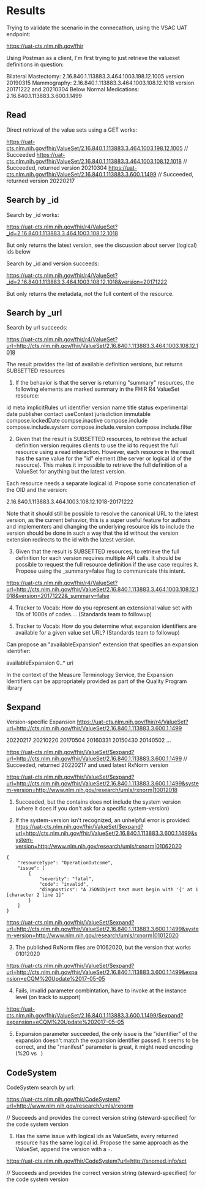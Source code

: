 # Results

Trying to validate the scenario in the connecathon, using the VSAC UAT endpoint:

https://uat-cts.nlm.nih.gov/fhir

Using Postman as a client, I'm first trying to just retrieve the valueset definitions in question:

Bilateral Mastectomy: 2.16.840.1.113883.3.464.1003.198.12.1005 version 20190315
Mammography: 2.16.840.1.113883.3.464.1003.108.12.1018 version 20171222 and 20210304
Below Normal Medications: 2.16.840.1.113883.3.600.1.1499

## Read

Direct retrieval of the value sets using a GET works:

https://uat-cts.nlm.nih.gov/fhir/ValueSet/2.16.840.1.113883.3.464.1003.198.12.1005 // Succeeded
https://uat-cts.nlm.nih.gov/fhir/ValueSet/2.16.840.1.113883.3.464.1003.108.12.1018 // Succeeded, returned version 20210304
https://uat-cts.nlm.nih.gov/fhir/ValueSet/2.16.840.1.113883.3.600.1.1499 // Succeeded, returned version 20220217

## Search by _id

Search by _id works:

https://uat-cts.nlm.nih.gov/fhir/r4/ValueSet?_id=2.16.840.1.113883.3.464.1003.108.12.1018

But only returns the latest version, see the discussion about server (logical) ids below

Search by _id and version succeeds:

https://uat-cts.nlm.nih.gov/fhir/r4/ValueSet?_id=2.16.840.1.113883.3.464.1003.108.12.1018&version=20171222

But only returns the metadata, not the full content of the resource.

## Search by _url

Search by url succeeds:

https://uat-cts.nlm.nih.gov/fhir/r4/ValueSet?url=http://cts.nlm.nih.gov/fhir/ValueSet/2.16.840.1.113883.3.464.1003.108.12.1018

The result provides the list of available definition versions, but returns SUBSETTED resources

1. If the behavior is that the server is returning "summary" resources, the following elements are marked summary in the FHIR R4 ValueSet resource:

id
meta
implicitRules
url
identifier
version
name
title
status
experimental
date
publisher
contact
useContext
jurisdiction
immutable
compose.lockedDate
compse.inactive
compose.include
compose.include.system
compose.include.version
compose.include.filter

2. Given that the result is SUBSETTED resources, to retrieve the actual definition version requires clients to use the id to request the full resource using a read interaction. However, each resource in the result has the same value for the "id" element (the server or logical id of the resource). This makes it impossible to retrieve the full definition of a ValueSet for anything but the latest version.

Each resource needs a separate logical id. Propose some concatenation of the OID and the version:

2.16.840.1.113883.3.464.1003.108.12.1018-20171222

Note that it should still be possible to resolve the canonical URL to the latest version, as the current behavior, this is a super useful feature for authors and implementers and changing the underlying resource ids to include the version should be done in such a way that the id without the version extension redirects to the id with the latest version.

3. Given that the result is SUBSETTED resources, to retrieve the full definition for each version requires multiple API calls. It should be possible to request the full resource definition if the use case requires it. Propose using the _summary=false flag to communicate this intent.

https://uat-cts.nlm.nih.gov/fhir/r4/ValueSet?url=http://cts.nlm.nih.gov/fhir/ValueSet/2.16.840.1.113883.3.464.1003.108.12.1018&version=20171222&_summary=false

4. Tracker to Vocab: How do you represent an extensional value set with 10s of 1000s of codes.... (Standards team to followup)

5. Tracker to Vocab: How do you determine what expansion identifiers are available for a given value set URL? (Standards team to followup)

Can propose an "availableExpansion" extension that specifies an expansion identifier:

availableExpansion 0..* uri

In the context of the Measure Terminology Service, the Expansion Identifiers can be appropriately provided as part of the Quality Program library

## $expand

Version-specific Expansion
https://uat-cts.nlm.nih.gov/fhir/r4/ValueSet?url=http://cts.nlm.nih.gov/fhir/ValueSet/2.16.840.1.113883.3.600.1.1499

20220217
20210220
20170504
20160331
20150430
20140502
...

https://uat-cts.nlm.nih.gov/fhir/ValueSet/$expand?url=http://cts.nlm.nih.gov/fhir/ValueSet/2.16.840.1.113883.3.600.1.1499
// Succeeded, returned 20220217 and used latest RxNorm version

https://uat-cts.nlm.nih.gov/fhir/ValueSet/$expand?url=http://cts.nlm.nih.gov/fhir/ValueSet/2.16.840.1.113883.3.600.1.1499&system-version=http://www.nlm.nih.gov/research/umls/rxnorm|10012018
1. Succeeded, but the contains does not include the system version (where it does if you don't ask for a specific system-version)

2. If the system-version isn't recognized, an unhelpful error is provided:
https://uat-cts.nlm.nih.gov/fhir/ValueSet/$expand?url=http://cts.nlm.nih.gov/fhir/ValueSet/2.16.840.1.113883.3.600.1.1499&system-version=http://www.nlm.nih.gov/research/umls/rxnorm|01062020

```
{
    "resourceType": "OperationOutcome",
    "issue": [
        {
            "severity": "fatal",
            "code": "invalid",
            "diagnostics": "A JSONObject text must begin with '{' at 1 [character 2 line 1]"
        }
    ]
}
```

https://uat-cts.nlm.nih.gov/fhir/ValueSet/$expand?url=http://cts.nlm.nih.gov/fhir/ValueSet/2.16.840.1.113883.3.600.1.1499&system-version=http://www.nlm.nih.gov/research/umls/rxnorm|01012020

3. The published RxNorm files are 01062020, but the version that works 01012020

https://uat-cts.nlm.nih.gov/fhir/ValueSet/$expand?url=http://cts.nlm.nih.gov/fhir/ValueSet/2.16.840.1.113883.3.600.1.1499&expansion=eCQM%20Update%2017-05-05

4. Fails, invalid parameter combintation, have to invoke at the instance level (on track to support)

https://uat-cts.nlm.nih.gov/fhir/ValueSet/2.16.840.1.113883.3.600.1.1499/$expand?expansion=eCQM%20Update%202017-05-05

5. Expansion parameter succeeded, the only issue is the "identifier" of the expansion doesn't match the expansion identifier passed. It seems to be correct, and the "manifest" parameter is great, it might need encoding (%20 vs ` `)

## CodeSystem

CodeSystem search by url:

https://uat-cts.nlm.nih.gov/fhir/CodeSystem?url=http://www.nlm.nih.gov/research/umls/rxnorm

// Succeeds and provides the correct version string (steward-specified) for the code system version

1. Has the same issue with logical ids as ValueSets, every returned resource has the same logical id. Propose the same approach as the ValueSet, append the version with a `-`.

https://uat-cts.nlm.nih.gov/fhir/CodeSystem?url=http://snomed.info/sct

// Succeeds and provides the correct version string (steward-specified) for the code system version
